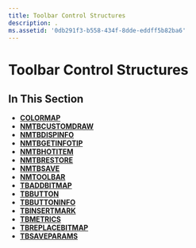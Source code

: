 ```yaml
---
title: Toolbar Control Structures
description: .
ms.assetid: '0db291f3-b558-434f-8dde-eddff5b82ba6'
---
```


# Toolbar Control Structures

## In This Section

-   [**COLORMAP**](colormap.md)
-   [**NMTBCUSTOMDRAW**](nmtbcustomdraw.md)
-   [**NMTBDISPINFO**](nmtbdispinfo.md)
-   [**NMTBGETINFOTIP**](nmtbgetinfotip.md)
-   [**NMTBHOTITEM**](nmtbhotitem.md)
-   [**NMTBRESTORE**](nmtbrestore.md)
-   [**NMTBSAVE**](nmtbsave.md)
-   [**NMTOOLBAR**](nmtoolbar.md)
-   [**TBADDBITMAP**](tbaddbitmap.md)
-   [**TBBUTTON**](tbbutton.md)
-   [**TBBUTTONINFO**](tbbuttoninfo.md)
-   [**TBINSERTMARK**](tbinsertmark.md)
-   [**TBMETRICS**](tbmetrics.md)
-   [**TBREPLACEBITMAP**](tbreplacebitmap.md)
-   [**TBSAVEPARAMS**](tbsaveparams.md)

 

 




